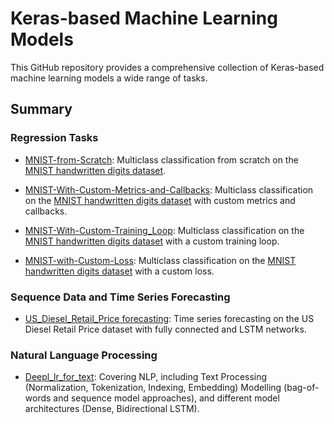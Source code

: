# Keras-based Machine Learning Models

This GitHub repository provides a comprehensive collection of Keras-based machine learning models a wide range of tasks.

## Summary

### Regression Tasks

- [MNIST-from-Scratch](https://github.com/Overlrd/Keras-Reg-Class/blob/main/MNIST-IN-DEEP/MNIST-from-Sratch.ipynb): Multiclass classification from scratch on the [MNIST handwritten digits dataset](http://yann.lecun.com/exdb/mnist/).
    
- [MNIST-With-Custom-Metrics-and-Callbacks](https://github.com/Overlrd/Keras-Reg-Class/blob/main/MNIST-IN-DEEP/MNIST-With-Custom-Metrics-and-Callbacks.ipynb): Multiclass classification on the [MNIST handwritten digits dataset](http://yann.lecun.com/exdb/mnist/) with custom metrics and callbacks.
    
- [MNIST-With-Custom-Training_Loop](https://github.com/Overlrd/Keras-Reg-Class/blob/main/MNIST-IN-DEEP/MNIST-With-Custom-Training_Loop.ipynb): Multiclass classification on the [MNIST handwritten digits dataset](http://yann.lecun.com/exdb/mnist/) with a custom training loop.
    
- [MNIST-with-Custom-Loss](https://github.com/Overlrd/Keras-Reg-Class/blob/main/MNIST-IN-DEEP/MNIST-with-Custom-Loss.ipynb): Multiclass classification on the [MNIST handwritten digits dataset](http://yann.lecun.com/exdb/mnist/) with a custom loss.

### Sequence Data and Time Series Forecasting

- [US_Diesel_Retail_Price forecasting](https://github.com/Overlrd/Deep-Learning-with-Tensorflow-Keras/blob/main/Time_Series_Forecasting/US_Diesel_Reatil_Price/U_S_Diesel_Retail_Prices_Forecasting.ipynb): Time series forecasting on the US Diesel Retail Price dataset with fully connected and LSTM networks.

### Natural Language Processing 

- [Deepl_lr_for_text](https://github.com/Overlrd/Deep_Learning_For_Text/Deep_lr_fro_text.ipnb): Covering NLP, including Text Processing (Normalization, Tokenization, Indexing, Embedding) Modelling (bag-of-words and sequence model approaches), and different model architectures (Dense, Bidirectional LSTM).
